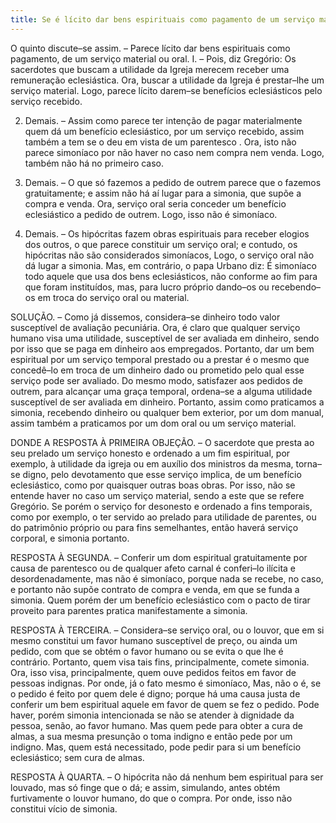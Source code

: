 ```yaml
---
title: Se é lícito dar bens espirituais como pagamento de um serviço material ou oral
---
```


O quinto discute–se assim. – Parece lícito dar bens espirituais como pagamento, de um serviço material ou oral.  I. – Pois, diz Gregório: Os sacerdotes que buscam a utilidade da Igreja merecem receber uma remuneração eclesiástica. Ora, buscar a utilidade da Igreja é prestar–lhe um serviço material. Logo, parece lícito darem–se benefícios eclesiásticos pelo serviço recebido.  

2. Demais. – Assim como parece ter intenção de pagar materialmente quem dá um benefício eclesiástico, por um serviço recebido, assim também a tem se o deu em vista de um parentesco . Ora, isto não parece simoníaco por não haver no caso nem compra nem venda. Logo, também não há no primeiro caso.  

3. Demais. – O que só fazemos a pedido de outrem parece que o fazemos gratuitamente; e assim não há aí lugar para a simonia, que supõe a compra e venda. Ora, serviço oral seria conceder um benefício eclesiástico a pedido de outrem. Logo, isso não é simoníaco.  

4. Demais. – Os hipócritas fazem obras espirituais para receber elogios dos outros, o que parece constituir um serviço oral; e contudo, os hipócritas não são considerados simoníacos, Logo, o serviço oral não dá lugar a simonia.  Mas, em contrário, o papa Urbano diz: É simoníaco todo aquele que usa dos bens eclesiásticos, não conforme ao fim para que foram instituídos, mas, para lucro próprio dando–os ou recebendo–os em troca do serviço oral ou material.  

SOLUÇÃO. – Como já dissemos, considera–se dinheiro todo valor susceptível de avaliação pecuniária. Ora, é claro que qualquer serviço humano visa uma utilidade, susceptível de ser avaliada em dinheiro, sendo por isso que se paga em dinheiro aos empregados. Portanto, dar um bem espiritual por um serviço temporal prestado ou a prestar é o mesmo que concedê–lo em troca de um dinheiro dado ou prometido pelo qual esse serviço pode ser avaliado. Do mesmo modo, satisfazer aos pedidos de outrem, para alcançar uma graça temporal, ordena–se a alguma utilidade susceptível de ser avaliada em dinheiro. Portanto, assim como praticamos a simonia, recebendo dinheiro ou qualquer bem exterior, por um dom manual, assim também a praticamos por um dom oral ou um serviço material.  

DONDE A RESPOSTA À PRIMEIRA OBJEÇÃO. – O sacerdote que presta ao seu prelado um serviço honesto e ordenado a um fim espiritual, por exemplo, à utilidade da igreja ou em auxílio dos ministros da mesma, torna–se digno, pelo devotamento que esse serviço implica, de um benefício eclesiástico, como por quaisquer outras boas obras. Por isso, não se entende haver no caso um serviço material, sendo a este que se refere Gregório. Se porém o serviço for desonesto e ordenado a fins temporais, como por exemplo, o ter servido ao prelado para utilidade de parentes, ou do patrimônio próprio ou para fins semelhantes, então haverá serviço corporal, e simonia portanto.  

RESPOSTA À SEGUNDA. – Conferir um dom espiritual gratuitamente por causa de parentesco ou de qualquer afeto carnal é conferi–lo ilícita e desordenadamente, mas não é simoníaco, porque nada se recebe, no caso, e portanto não supõe contrato de compra e venda, em que se funda a simonia. Quem porém der um benefício eclesiástico com o pacto de tirar proveito para parentes pratica manifestamente a simonia.  

RESPOSTA À TERCEIRA. – Considera–se serviço oral, ou o louvor, que em si mesmo constitui um favor humano susceptível de preço, ou ainda um pedido, com que se obtém o favor humano ou se evita o que lhe é contrário. Portanto, quem visa tais fins, principalmente, comete simonia. Ora, isso visa, principalmente, quem ouve pedidos feitos em favor de pessoas indignas. Por onde, já o fato mesmo é simoníaco, Mas, não o é, se o pedido é feito por quem dele é digno; porque há uma causa justa de conferir um bem espiritual aquele em favor de quem se fez o pedido. Pode haver, porém simonia intencionada se não se atender à dignidade da pessoa, senão, ao favor humano. Mas quem pede para obter a cura de almas, a sua mesma presunção o toma indigno e então pede por um indigno. Mas, quem está necessitado, pode pedir para si um benefício eclesiástico; sem cura de almas.  

RESPOSTA À QUARTA. – O hipócrita não dá nenhum bem espiritual para ser louvado, mas só finge que o dá; e assim, simulando, antes obtém furtivamente o louvor humano, do que o compra. Por onde, isso não constitui vício de simonia.